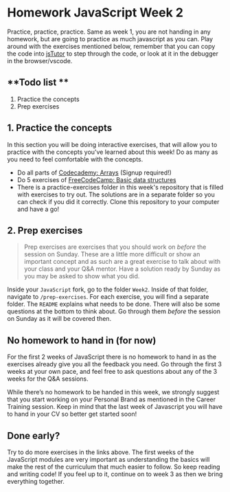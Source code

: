 # Homework JavaScript Week 2

Practice, practice, practice. Same as week 1, you are not handing in any homework, but are going to practice as much javascript as you can. Play around with the exercises mentioned below, remember that you can copy the code into [jsTutor](http://pythontutor.com/javascript.html#mode=edit) to step through the code, or look at it in the debugger in the browser/vscode.

## **Todo list **

1. Practice the concepts
2. Prep exercises

## **1. Practice the concepts**

In this section you will be doing interactive exercises, that will allow you to practice with the concepts you've learned about this week! Do as many as you need to feel comfortable with the concepts.

- Do all parts of [Codecademy: Arrays](https://www.codecademy.com/courses/introduction-to-javascript/lessons/arrays) (Signup required!)
- Do 5 exercises of [FreeCodeCamp: Basic data structures](https://learn.freecodecamp.org/javascript-algorithms-and-data-structures/basic-data-structures)
- There is a practice-exercises folder in this week's repository that is filled with exercises to try out. The solutions are in a separate folder so you can check if you did it correctly. Clone this repository to your computer and have a go!

## **2. Prep exercises**

> Prep exercises are exercises that you should work on _before_ the session on Sunday. These are a little more difficult or show an important concept and as such are a great exercise to talk about with your class and your Q&A mentor. Have a solution ready by Sunday as you may be asked to show what you did.

Inside your `JavaScript` fork, go to the folder `Week2`. Inside of that folder, navigate to `/prep-exercises`. For each exercise, you will find a separate folder. The `README` explains what needs to be done. There will also be some questions at the bottom to think about. Go through them _before_ the session on Sunday as it will be covered then.

## No homework to hand in (for now)

For the first 2 weeks of JavaScript there is no homework to hand in as the exercises already give you all the feedback you need. Go through the first 3 weeks at your own pace, and feel free to ask questions about any of the 3 weeks for the Q&A sessions.

While there’s no homework to be handed in this week, we strongly suggest that you start working on your Personal Brand as mentioned in the Career Training session. Keep in mind that the last week of Javascript you will have to hand in your CV so better get started soon!

## Done early?

Try to do more exercises in the links above. The first weeks of the JavaScript modules are very important as understanding the basics will make the rest of the curriculum that much easier to follow. So keep reading and writing code! If you feel up to it, continue on to week 3 as then we bring everything together.
